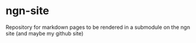 # ngn-site

Repository for markdown pages to be rendered in a submodule on the ngn site (and maybe my github site)
